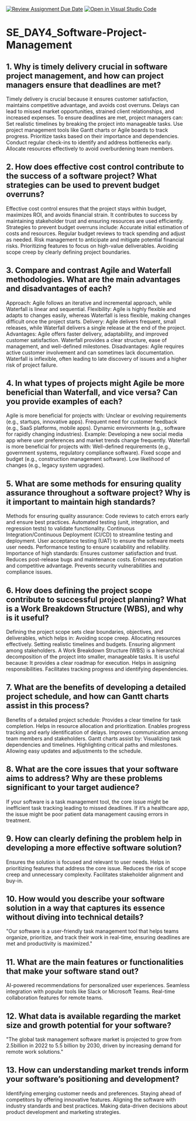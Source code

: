 [![Review Assignment Due Date](https://classroom.github.com/assets/deadline-readme-button-22041afd0340ce965d47ae6ef1cefeee28c7c493a6346c4f15d667ab976d596c.svg)](https://classroom.github.com/a/9pw6JKcu)
[![Open in Visual Studio Code](https://classroom.github.com/assets/open-in-vscode-2e0aaae1b6195c2367325f4f02e2d04e9abb55f0b24a779b69b11b9e10269abc.svg)](https://classroom.github.com/online_ide?assignment_repo_id=18433550&assignment_repo_type=AssignmentRepo)
# SE_DAY4_Software-Project-Management
## 1. Why is timely delivery crucial in software project management, and how can project managers ensure that deadlines are met?
Timely delivery is crucial because it ensures customer satisfaction, maintains competitive advantage, and avoids cost overruns. Delays can lead to missed market opportunities, strained client relationships, and increased expenses. To ensure deadlines are met, project managers can:
Set realistic timelines by breaking the project into manageable tasks.
Use project management tools like Gantt charts or Agile boards to track progress.
Prioritize tasks based on their importance and dependencies.
Conduct regular check-ins to identify and address bottlenecks early.
Allocate resources effectively to avoid overburdening team members.

## 2. How does effective cost control contribute to the success of a software project? What strategies can be used to prevent budget overruns?
Effective cost control ensures that the project stays within budget, maximizes ROI, and avoids financial strain. It contributes to success by maintaining stakeholder trust and ensuring resources are used efficiently. Strategies to prevent budget overruns include:
Accurate initial estimation of costs and resources.
Regular budget reviews to track spending and adjust as needed.
Risk management to anticipate and mitigate potential financial risks.
Prioritizing features to focus on high-value deliverables.
Avoiding scope creep by clearly defining project boundaries.

## 3. Compare and contrast Agile and Waterfall methodologies. What are the main advantages and disadvantages of each?
Approach: Agile follows an iterative and incremental approach, while Waterfall is linear and sequential.
Flexibility: Agile is highly flexible and adapts to changes easily, whereas Waterfall is less flexible, making changes difficult once the project starts.
Delivery: Agile delivers frequent, small releases, while Waterfall delivers a single release at the end of the project.
Advantages: Agile offers faster delivery, adaptability, and improved customer satisfaction. Waterfall provides a clear structure, ease of management, and well-defined milestones.
Disadvantages: Agile requires active customer involvement and can sometimes lack documentation. Waterfall is inflexible, often leading to late discovery of issues and a higher risk of project failure.

## 4. In what types of projects might Agile be more beneficial than Waterfall, and vice versa? Can you provide examples of each?
Agile is more beneficial for projects with:
Unclear or evolving requirements (e.g., startups, innovative apps).
Frequent need for customer feedback (e.g., SaaS platforms, mobile apps).
Dynamic environments (e.g., software for rapidly changing industries).
Example: Developing a new social media app where user preferences and market trends change frequently.
Waterfall is more beneficial for projects with:
Well-defined requirements (e.g., government systems, regulatory compliance software).
Fixed scope and budget (e.g., construction management software).
Low likelihood of changes (e.g., legacy system upgrades).

## 5. What are some methods for ensuring quality assurance throughout a software project? Why is it important to maintain high standards?
Methods for ensuring quality assurance:
Code reviews to catch errors early and ensure best practices.
Automated testing (unit, integration, and regression tests) to validate functionality.
Continuous Integration/Continuous Deployment (CI/CD) to streamline testing and deployment.
User acceptance testing (UAT) to ensure the software meets user needs.
Performance testing to ensure scalability and reliability.
Importance of high standards:
Ensures customer satisfaction and trust.
Reduces post-release bugs and maintenance costs.
Enhances reputation and competitive advantage.
Prevents security vulnerabilities and compliance issues.

## 6. How does defining the project scope contribute to successful project planning? What is a Work Breakdown Structure (WBS), and why is it useful?
Defining the project scope sets clear boundaries, objectives, and deliverables, which helps in:
Avoiding scope creep.
Allocating resources effectively.
Setting realistic timelines and budgets.
Ensuring alignment among stakeholders.
A Work Breakdown Structure (WBS) is a hierarchical decomposition of the project into smaller, manageable tasks. It is useful because:
It provides a clear roadmap for execution.
Helps in assigning responsibilities.
Facilitates tracking progress and identifying dependencies.

## 7. What are the benefits of developing a detailed project schedule, and how can Gantt charts assist in this process?
Benefits of a detailed project schedule:
Provides a clear timeline for task completion.
Helps in resource allocation and prioritization.
Enables progress tracking and early identification of delays.
Improves communication among team members and stakeholders.
Gantt charts assist by:
Visualizing task dependencies and timelines.
Highlighting critical paths and milestones.
Allowing easy updates and adjustments to the schedule.

## 8. What are the core issues that your software aims to address? Why are these problems significant to your target audience?
If your software is a task management tool, the core issue might be inefficient task tracking leading to missed deadlines.
If it’s a healthcare app, the issue might be poor patient data management causing errors in treatment.

## 9. How can clearly defining the problem help in developing a more effective software solution?
Ensures the solution is focused and relevant to user needs.
Helps in prioritizing features that address the core issue.
Reduces the risk of scope creep and unnecessary complexity.
Facilitates stakeholder alignment and buy-in.

## 10. How would you describe your software solution in a way that captures its essence without diving into technical details?
"Our software is a user-friendly task management tool that helps teams organize, prioritize, and track their work in real-time, ensuring deadlines are met and productivity is maximized."

## 11. What are the main features or functionalities that make your software stand out?
AI-powered recommendations for personalized user experiences.
Seamless integration with popular tools like Slack or Microsoft Teams.
Real-time collaboration features for remote teams.

## 12. What data is available regarding the market size and growth potential for your software?
"The global task management software market is projected to grow from  2.5billion in 2022 to 5.5 billion by 2030, driven by increasing demand for remote work solutions."

## 13. How can understanding market trends inform your software’s positioning and development?
Identifying emerging customer needs and preferences.
Staying ahead of competitors by offering innovative features.
Aligning the software with industry standards and best practices.
Making data-driven decisions about product development and marketing strategies.
